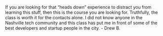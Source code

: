 If you are looking for that “heads down” experience to distract you from
learning this stuff, then this is the course you are looking for. Truthfully,
the class is worth it for the contacts alone. I did not know anyone in the
Nashville tech community and this class has put me in front of some of the
best developers and startup people in the city. - Drew B.

